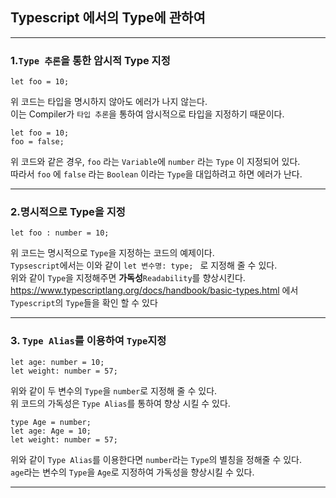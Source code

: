 ## Typescript 에서의 Type에 관하여
* * *
### 1.`Type 추론`을 통한 암시적 **Type** 지정
```TS
let foo = 10;
```
위 코드는 타입을 명시하지 않아도 에러가 나지 않는다.  
이는 Compiler가 `타입 추론`을 통하여 암시적으로 타입을 지정하기 때문이다.

```TS
let foo = 10;
foo = false;
```
위 코드와 같은 경우, `foo` 라는 `Variable`에 `number` 라는 `Type` 이 지정되어 있다.  
따라서 `foo` 에 `false` 라는 `Boolean` 이라는 `Type`을 대입하려고 하면 에러가 난다.

* * *
### 2.명시적으로 **Type**을 지정
```TS
let foo : number = 10;
```
위 코드는 명시적으로 `Type`을 지정하는 코드의 예제이다.  
`Typsescript`에서는 이와 같이 `let 변수명: type; ` 로 지정해 줄 수 있다.  
위와 같이 `Type`을 지정해주면 **가독성**`Readability`를 향상시킨다.  
https://www.typescriptlang.org/docs/handbook/basic-types.html 에서 `Typescript`의 `Type`들을 확인 할 수 있다

* * *
### 3. `Type Alias`를 이용하여 `Type`지정
```TS
let age: number = 10;
let weight: number = 57;
```
위와 같이 두 변수의 `Type`을 `number`로 지정해 줄 수 있다.  
위 코드의 가독성은 `Type Alias`를 통하여 향상 시킬 수 있다.  
```TS
type Age = number;
let age: Age = 10;
let weight: number = 57;
```
위와 같이 `Type Alias`를 이용한다면 `number`라는 `Type`의 별칭을 정해줄 수 있다.  
`age`라는 변수의 `Type`을 `Age`로 지정하여 가독성을 향상시킬 수 있다.  
 * * *
